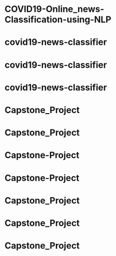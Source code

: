 # COVID19-Online_news-Classification-using-NLP
# covid19-news-classifier
# covid19-news-classifier
# covid19-news-classifier
# Capstone_Project
# Capstone_Project
# Capstone-Project
# Capstone-Project
# Capstone_Project
# Capstone_Project
# Capstone_Project
